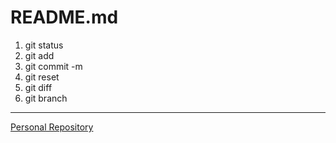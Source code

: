 # README.md
1. git status
2. git add
3. git commit -m
4. git reset
5. git diff
6. git branch
***
[Personal Repository](https://github.com/jmogonzalez/MDA-610-2019)

